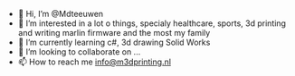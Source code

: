 - 👋 Hi, I’m @Mdteeuwen
- 👀 I’m interested in a lot o things, specialy healthcare, sports, 3d printing and writing marlin firmware and the most my family
- 🌱 I’m currently learning c#, 3d drawing Solid Works
- 💞️ I’m looking to collaborate on ...
- 📫 How to reach me info@m3dprinting.nl

<!---
Mdteeuwen/Mdteeuwen is a ✨ special ✨ repository because its `README.md` (this file) appears on your GitHub profile.
You can click the Preview link to take a look at your changes.
--->
